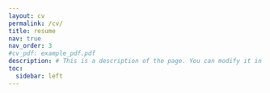```yaml
---
layout: cv
permalink: /cv/
title: resume
nav: true
nav_order: 3
#cv_pdf: example_pdf.pdf
description: # This is a description of the page. You can modify it in '_pages/cv.md'. You can also change or remove the top pdf download button.
toc:
  sidebar: left
---
```

